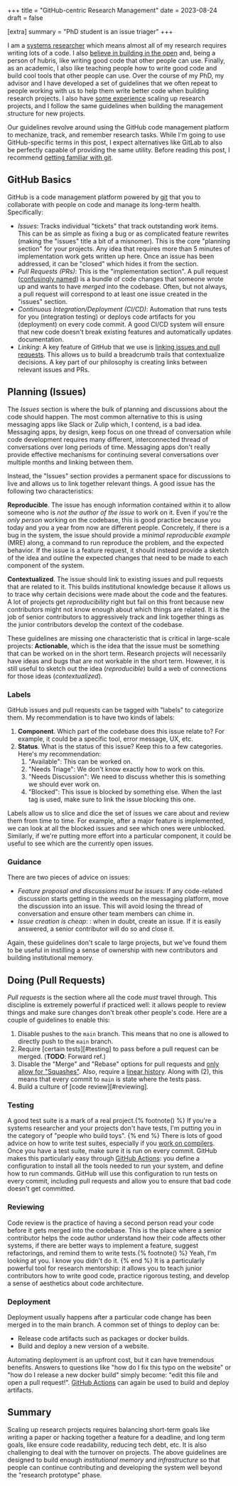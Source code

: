 +++
title = "GitHub-centric Research Management"
date = 2023-08-24
draft = false

[extra]
summary = "PhD student is an issue triager"
+++

I am a [systems researcher][the-nightwatch] which means almost all of my research requires writing lots of a code.
I also [believe in building in the open][emery-talk] and, being a person of hubris, like writing good code that other people can use.
Finally, as an academic, I also like teaching people how to write good code and build cool tools that other people can use.
Over the course of my PhD, my advisor and I have developed a set of guidelines that we often repeat to people working with us to help them write better code when building research projects.
I also have [some experience][calyx-repo] scaling up research projects, and I follow the same guidelines when building the management structure for new projects.

Our guidelines revolve around using the GitHub code management platform to mechanize, track, and remember research tasks.
While I'm going to use GitHub-specific terms in this post, I expect alternatives like GitLab to also be perfectly capable of providing the same utility.
Before reading this post, I recommend [getting familiar with git][git].


## GitHub Basics

GitHub is a code management platform powered by [git][] that you to collaborate with people on code and manage its long-term health. Specifically:
- *Issues*: Tracks individual "tickets" that track outstanding work items. This can be as simple as fixing a bug or as complicated feature rewrites (making the "issues" title a bit of a misnomer). This is the core "planning section" for your projects. Any idea that requires more than 5 minutes of implementation work gets written up here. Once an issue has been addressed, it can be "closed" which hides it from the section.
- *Pull Requests (PRs)*: This is the "implementation section". A pull request ([confusingly named][pr-name]) is a bundle of code changes that someone wrote up and wants to have *merged* into the codebase. Often, but not always, a pull request will correspond to at least one issue created in the "issues" section.
- *Continuous Integration/Deployment (CI/CD)*: Automation that runs tests for you (integration testing) or deploys code artifacts for you (deployment) on every code commit. A good CI/CD system will ensure that new code doesn't break existing features and automatically updates documentation.
- *Linking*: A key feature of GitHub that we use is [linking issues and pull requests][gh-links]. This allows us to build a breadcrumb trails that contextualize decisions. A key part of our philosophy is creating links between relevant issues and PRs.


## Planning (Issues)

The *Issues* section is where the bulk of planning and discussions about the code should happen.
The most common alternative to this is using messaging apps like Slack or Zulip which, I contend, is a bad idea.
Messaging apps, by design, keep focus on one thread of conversation while code development requires many different, interconnected thread of conversations over long periods of time.
Messaging apps don't really provide effective mechanisms for continuing several conversations over multiple months and linking between them.

Instead, the "Issues" section provides a permanent space for discussions to live and allows us to link together relevant things.
A good issue has the following two characteristics:

**Reproducible**. The issue has enough information contained within it to allow someone who is *not the author of the issue* to work on it.
Even if you're the *only person* working on the codebase, this is good practice because you today and you a year from now are different people.
Concretely, if there is a bug in the system, the issue should provide a *minimal reproducible example* (MRE) along, a command to run reproduce the problem, and the expected behavior.
If the issue is a feature request, it should instead provide a sketch of the idea and outline the expected changes that need to be made to each component of the system.

**Contextualized**. The issue should link to existing issues and pull requests that are related to it. This builds institutional knowledge because it allows us to trace why certain decisions were made about the code and the features.
A lot of projects get *reproducibility* right but fail on this front because new contributors might not know enough about which things are related.
It is the job of senior contributors to aggressively track and link together things as the junior contributors develop the context of the codebase.

These guidelines are missing one characteristic that is critical in large-scale projects: **Actionable**, which is the idea that the issue must be something that can be worked on in the short term. Research projects will necessarily have ideas and bugs that are not workable in the short term.
However, it is still useful to sketch out the idea (*reproducible*) build a web of connections for those ideas (*contextualized*).

### Labels

GitHub issues and pull requests can be tagged with "labels" to categorize them. My recommendation is to have two kinds of labels:
1. **Component**. Which part of the codebase does this issue relate to? For example, it could be a specific tool, error message, UX, etc.
2. **Status**. What is the status of this issue? Keep this to a few categories. Here's my recommendation:
    1. "Available": This can be worked on.
    2. "Needs Triage": We don't know exactly how to work on this.
    3. "Needs Discussion": We need to discuss whether this is something we should ever work on.
    4. "Blocked": This issue is blocked by something else. When the last tag is used, make sure to link the issue blocking this one.

Labels allow us to slice and dice the set of issues we care about and review them from time to time. For example, after a major feature is implemented, we can look at all the blocked issues and see which ones were unblocked. Similarly, if we're putting more effort into a particular component, it could be useful to see which are the currently open issues.

### Guidance

There are two pieces of advice on issues:
- *Feature proposal and discussions must be issues*: If any code-related discussion starts getting in the weeds on the messaging platform, move the discussion into an issue. This will avoid losing the thread of conversation and ensure other team members can chime in.
- *Issue creation is cheap*: : when in doubt, create an issue. If it is easily answered, a senior contributor will do so and close it.

Again, these guidelines don't scale to large projects, but we've found them to be useful in instilling a sense of ownership with new contributors and building institutional memory.

## Doing (Pull Requests)

*Pull requests* is the section where all the code *must* travel through. This discipline is extremely powerful if practiced well: it allows people to review things and make sure changes don't break other people's code. Here are a couple of guidelines to enable this:
1. Disable pushes to the `main` branch. This means that no one is allowed to directly push to the `main` branch.
2. Require [certain tests][#testing] to pass before a pull request can be merged. (**TODO**: Forward ref.)
3. Disable the "Merge" and "Rebase" options for pull requests and [only allow for "Squashes"][gh-merge-methods]. Also, require a [linear history][git-linear]. Along with (2), this means that every commit to `main` is state where the tests pass.
4. Build a culture of [code review][#reviewing].

### Testing

A good test suite is a mark of a real project.{% footnote() %} If you're a systems researcher and your projects don't have tests, I'm putting you in the category of "people who build toys". {% end %}
There is lots of good advice on how to write test suites, especially if you [work on compilers][samps-snapshot].
Once you have a test suite, make sure it is run on every commit.
GitHub makes this particularly easy through [GitHub Actions][gh-actions]: you define a configuration to install all the tools needed to run your system, and define how to run commands.
GitHub will use this configuration to run tests on every commit, including pull requests and allow you to ensure that bad code doesn't get committed.

### Reviewing

Code review is the practice of having a second person read your code before it gets merged into the codebase.
This is the place where a senior contributor helps the code author understand how their code affects other systems, if there are better ways to implement a feature, suggest refactorings, and remind them to write tests.{% footnote() %} Yeah, I'm looking at you. I know you didn't do it. {% end %}
It is a particularly powerful tool for research mentorship: it allows you to teach junior contributors how to write good code, practice rigorous testing, and develop a sense of aesthetics about code architecture.

### Deployment

Deployment usually happens after a particular code change has been merged in to the main branch.
A common set of things to deploy can be:
- Release code artifacts such as packages or docker builds.
- Build and deploy a new version of a website.

Automating deployment is an upfront cost, but it can have tremendous benefits. Answers to questions like "how do I fix this typo on the website" or "how do I release a new docker build" simply become: "edit this file and open a pull request!".
[GitHub Actions][gh-actions] can again be used to build and deploy artifacts.

## Summary

Scaling up research projects requires balancing short-term goals like writing a paper or hacking together a feature for a deadline, and long term goals, like ensure code readability, reducing tech debt, etc.
It is also challenging to deal with the turnover on projects.
The above guidelines are designed to build enough *institutional memory* and *infrastructure* so that people can continue contributing and developing the system well beyond the "research prototype" phase.


[pr-name]: https://stackoverflow.com/questions/21657430/why-is-a-git-pull-request-not-called-a-push-request
[the-nightwatch]: https://www.usenix.org/system/files/1311_05-08_mickens.pdf
[emery-talk]: https://www.youtube.com/watch?v=kwto0AQ_Un8
[calyx-repo]: https://github.com/cucapra/calyx
[gh-links]: https://docs.github.com/en/issues/tracking-your-work-with-issues/linking-a-pull-request-to-an-issue
[git-linear]: https://www.bitsnbites.eu/a-tidy-linear-git-history/
[gh-actions]: https://docs.github.com/en/actions
[samps-snapshot]: https://www.cs.cornell.edu/~asampson/blog/turnt.html
[git]: https://docs.github.com/en/get-started/using-git/about-git
[gh-merge-methods]: https://docs.github.com/en/repositories/configuring-branches-and-merges-in-your-repository/configuring-pull-request-merges/about-merge-methods-on-github